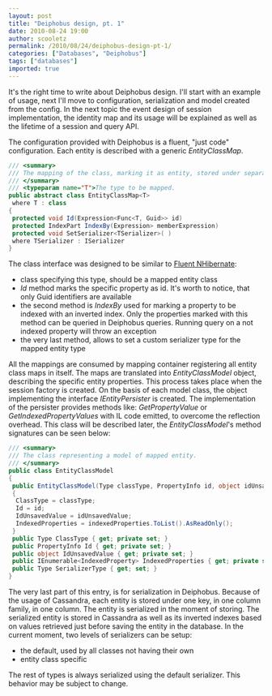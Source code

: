 ```yaml
---
layout: post
title: "Deiphobus design, pt. 1"
date: 2010-08-24 19:00
author: scooletz
permalink: /2010/08/24/deiphobus-design-pt-1/
categories: ["Databases", "Deiphobus"]
tags: ["databases"]
imported: true
---
```


It's the right time to write about Deiphobus design. I'll start with an example of usage, next I'll move to configuration, serialization and model created from the config. In the next topic the event design of session implementation, the identity map and its usage will be explained as well as the lifetime of a session and query API.

The configuration provided with Deiphobus is a fluent, "just code" configuration. Each entity is described with a generic *EntityClassMap*.

```csharp
/// <summary>
/// The mapping of the class, marking it as entity, stored under separate key.
/// </summary>
/// <typeparam name="T">The type to be mapped.
public abstract class EntityClassMap<T>
 where T : class
{
 protected void Id(Expression<Func<T, Guid>> id)
 protected IndexPart IndexBy(Expression> memberExpression)
 protected void SetSerializer<TSerializer>( )
 where TSerializer : ISerializer
}
```

The class interface was designed to be similar to [Fluent NHibernate](http://fluentnhibernate.org/):

* class specifying this type, should be a mapped entity class
* *Id* method marks the specific property as id. It's worth to notice, that only Guid identifiers are available
* the second method is *IndexBy* used for marking a property to be indexed with an inverted index. Only the properties marked with this method can be queried in Deiphobus queries. Running query on a not indexed property will throw an exception
* the very last method, allows to set a custom serializer type for the mapped entity type

All the mappings are consumed by mapping container registering all entity class maps in itself. The maps are translated into *EntityClassModel* object, describing the specific entity properties. This process takes place when the session factory is created. On the basis of each model class, the object implementing the interface *IEntityPersister* is created. The implementation of the persister provides methods like: *GetPropertyValue* or *GetIndexedPropertyValues* with IL code emitted, to overcome the reflection overhead. This class will be described later, the *EntityClassModel*'s method signatures can be seen below:

```csharp
/// <summary>
/// The class representing a model of mapped entity.
/// </summary>
public class EntityClassModel
{
 public EntityClassModel(Type classType, PropertyInfo id, object idUnsavedValue, IEnumerable<IndexedProperty> indexedProperties)
 {
  ClassType = classType;
  Id = id;
  IdUnsavedValue = idUnsavedValue;
  IndexedProperties = indexedProperties.ToList().AsReadOnly();
 }
 public Type ClassType { get; private set; }
 public PropertyInfo Id { get; private set; }
 public object IdUnsavedValue { get; private set; }
 public IEnumerable<IndexedProperty> IndexedProperties { get; private set; }
 public Type SerializerType { get; set; }
}
```

The very last part of this entry, is for serialization in Deiphobus. Because of the usage of Cassandra, each entity is stored under one key, in one column family, in one column. The entity is serialized in the moment of storing. The serialized entity is stored in Cassandra as well as its inverted indexes based on values retrieved just before saving the entity in the database. In the current moment, two levels of serializers can be setup:

* the default, used by all classes not having their own
* entity class specific

The rest of types is always serialized using the default serializer. This behavior may be subject to change.
